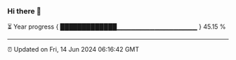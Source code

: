 ### Hi there 👋

⏳ Year progress { █████████████▁▁▁▁▁▁▁▁▁▁▁▁▁▁▁▁▁ } 45.15 %

---

⏰ Updated on Fri, 14 Jun 2024 06:16:42 GMT
